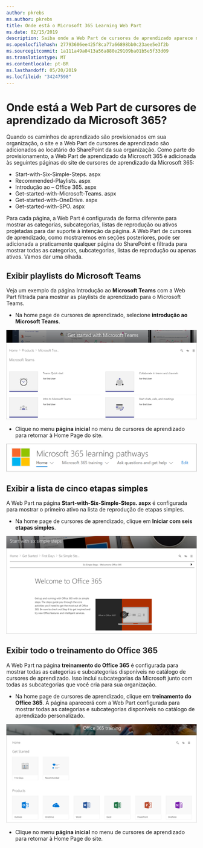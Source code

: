 ```yaml
---
author: pkrebs
ms.author: pkrebs
title: Onde está o Microsoft 365 Learning Web Part
ms.date: 02/15/2019
description: Saiba onde a Web Part de cursores de aprendizado aparece no site de cursores de aprendizado
ms.openlocfilehash: 27793606ee425f8ca77a66898bb0c23aee5e3f2b
ms.sourcegitcommit: 1a111a49a0413a56a880e29109ba01b5e5f33d09
ms.translationtype: MT
ms.contentlocale: pt-BR
ms.lasthandoff: 05/20/2019
ms.locfileid: "34247598"
---
```

# <a name="wheres-the-microsoft-365-learning-pathways-web-part"></a>Onde está a Web Part de cursores de aprendizado da Microsoft 365?

Quando os caminhos de aprendizado são provisionados em sua organização, o site e a Web Part de cursores de aprendizado são adicionados ao locatário do SharePoint da sua organização. Como parte do provisionamento, a Web Part de aprendizado da Microsoft 365 é adicionada às seguintes páginas do site de cursores de aprendizado da Microsoft 365:

- Start-with-Six-Simple-Steps. aspx 
- Recommended-Playlists. aspx
- Introdução ao – Office 365. aspx
- Get-started-with-Microsoft-Teams. aspx
- Get-started-with-OneDrive. aspx
- Get-started-with-SPO. aspx

Para cada página, a Web Part é configurada de forma diferente para mostrar as categorias, subcategorias, listas de reprodução ou ativos projetadas para dar suporte à intenção da página. A Web Part de cursores de aprendizado, como mostraremos em seções posteriores, pode ser adicionada a praticamente qualquer página do SharePoint e filtrada para mostrar todas as categorias, subcategorias, listas de reprodução ou apenas ativos. Vamos dar uma olhada. 

## <a name="view-microsoft-teams-playlists"></a>Exibir playlists do Microsoft Teams

Veja um exemplo da página Introdução ao **Microsoft Teams** com a Web Part filtrada para mostrar as playlists de aprendizado para o Microsoft Teams. 

- Na home page de cursores de aprendizado, selecione **introdução ao Microsoft Teams**.

![CG-whereiswp-Teams. png](media/cg-whereiswp-teams.png)

- Clique no menu **página inicial** no menu de cursores de aprendizado para retornar à Home Page do site.

![CG-homebtnmenu. png](media/cg-homebtnmenu.png)

## <a name="view-the-six-simple-steps-playlist"></a>Exibir a lista de cinco etapas simples

A Web Part na página **Start-with-Six-Simple-Steps. aspx** é configurada para mostrar o primeiro ativo na lista de reprodução de etapas simples. 

- Na home page de cursores de aprendizado, clique em **Iniciar com seis etapas simples**. 

![CG-whereiswp-Six. png](media/cg-whereiswp-six.png)

## <a name="view-all-office-365-training"></a>Exibir todo o treinamento do Office 365

A Web Part na página **treinamento do Office 365** é configurada para mostrar todas as categorias e subcategorias disponíveis no catálogo de cursores de aprendizado. Isso inclui subcategorias da Microsoft junto com todas as subcategorias que você cria para sua organização.

- Na home page de cursores de aprendizado, clique em **treinamento do Office 365**. A página aparecerá com a Web Part configurada para mostrar todas as categorias e subcategorias disponíveis no catálogo de aprendizado personalizado.

![CG-whereiswp-o365. png](media/cg-whereiswp-o365.png)

- Clique no menu **página inicial** no menu de cursores de aprendizado para retornar à Home Page do site.

